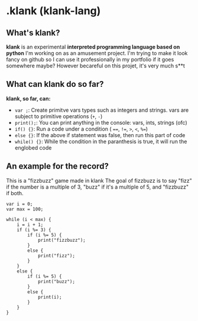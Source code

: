 # .klank  (klank-lang)
 
## What's klank?
**klank** is an experimental **interpreted programming language based on python** I'm working on as an amusement project.
I'm trying to make it look fancy on github so I can use it professionally in my portfolio if it goes somewhere maybe?
However becareful on this projet, it's very much s**t

## What can klank do so far?
**klank, so far, can:**
* `var ;`: Create primitve vars types such as integers and strings. vars are subject to primitive operations (`+`, `-`)
* `print();`: You can print anything in the console: vars, ints, strings (ofc)
* `if() {}`: Run a code under a condition ( `==`, `!=`, `>`, `<`, `%=`)
* `else {}`: If the above if statement was false, then run this part of code
* `while() {}`: While the condition in the paranthesis is true, it will run the englobed code

## An example for the record?
This is a "fizzbuzz" game made in klank
The goal of fizzbuzz is to say "fizz" if the number is a multiple of 3, "buzz" if it's a multiple of 5, and "fizzbuzz" if both.
```klank
var i = 0;
var max = 100;

while (i < max) {
	i = i + 1;
	if (i %= 3) {
		if (i %= 5) {
			print("fizzbuzz");
		}
		else {
			print("fizz");
		}
	}
	else {
		if (i %= 5) {
			print("buzz");
		}
		else {
			print(i);
		}
	}
}
```